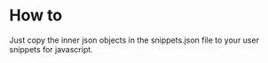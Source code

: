 # How to

Just copy the inner json objects in the snippets.json file to your user snippets for javascript.
